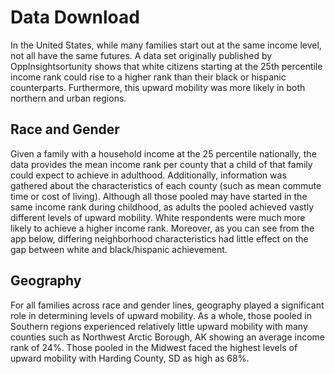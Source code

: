 # Data Download

In the United States, while many families start out at the same income level, not all have the same futures. A data set originally published by OppInsightsortunity  shows that white citizens starting at the 25th percentile income rank could rise to a higher rank than their black or hispanic counterparts. Furthermore, this upward mobility was more likely in both northern and urban regions.

## Race and Gender
Given a family with a household income at the 25 percentile nationally, the data provides the mean income rank per county that a child of that family could expect to achieve in adulthood. Additionally, information was gathered about the characteristics of each county (such as mean commute time or cost of living). Although all those pooled may have started in the same income rank during childhood, as adults the pooled achieved vastly different levels of upward mobility. White respondents were much more likely to achieve a higher income rank. Moreover, as you can see from the app below, differing neighborhood characteristics had little effect on the gap between white and black/hispanic achievement.

## Geography
For all families across race and gender lines, geography played a significant role in determining levels of upward mobility. As a whole, those pooled in Southern regions experienced relatively little upward mobility with many counties such as Northwest Arctic Borough, AK showing an average income rank of 24%. Those pooled in the Midwest faced the highest levels of upward mobility with Harding County, SD as high as 68%.
